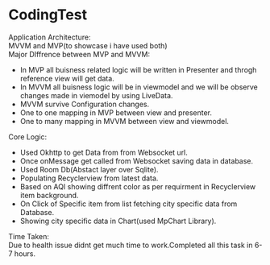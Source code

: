 # CodingTest
Application Architecture:  
MVVM and MVP(to showcase i have used both)  
Major DIffrence between MVP and MVVM:  
 - In MVP all buisness related logic will be written in Presenter and throgh reference view will get data.
 - In MVVM all buisness logic will be in viewmodel and we will be observe changes made in viemodel by using LiveData.
 - MVVM survive Configuration changes.
 - One to one mapping in MVP between view and presenter.
 - One to many mapping in MVVM between view and viewmodel.
 
 
Core Logic:  
 - Used Okhttp to get Data from from Websocket url.  
 - Once onMessage get called from Websocket saving data in database.
 - Used Room Db(Abstact layer over Sqlite).
 - Populating Recyclerview from latest data.
 - Based on AQI showing diffrent color as per requirment in Recyclerview item background.
 - On Click of Specific item from list fetching city specific data from Database.
 - Showing city specific data in Chart(used MpChart Library).

Time Taken:  
Due to health issue didnt get much time to work.Completed all this task in 6-7 hours.
